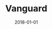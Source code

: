 ---
layout: site
title: "Vanguard"
date: 2018-01-01
categories: [finance]
version: 1.2.14
major: 1
minor: 2
patch: 14
slug: vanguard
link: https://investor.vanguard.com/
permalink: /sites/:slug
---